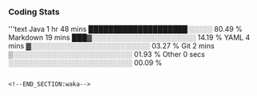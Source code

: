 
<!--START_SECTION:waka-->



### Coding Stats
'''text
Java             1 hr 48 mins    ████████████████████░░░░░   80.49 %
Markdown         19 mins         ███▓░░░░░░░░░░░░░░░░░░░░░   14.19 %
YAML             4 mins          ▓░░░░░░░░░░░░░░░░░░░░░░░░   03.27 %
Git              2 mins          ▒░░░░░░░░░░░░░░░░░░░░░░░░   01.93 %
Other            0 secs          ░░░░░░░░░░░░░░░░░░░░░░░░░   00.09 %
```

<!--END_SECTION:waka-->

